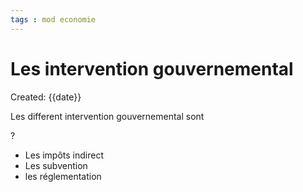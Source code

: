 ```yaml
---
tags : mod economie
---
```

# Les intervention gouvernemental
Created: {{date}}

Les different intervention gouvernemental sont  

?
- Les impôts indirect
- Les subvention
- les réglementation 
 
<!--SR:!2022-10-02,3,250-->